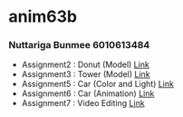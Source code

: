 # anim63b
### Nuttariga Bunmee 6010613484
* Assignment2 : Donut (Model)
[Link](https://youtu.be/g3hDptRjdLw)
* Assignment3 : Tower (Model)
[Link](https://youtu.be/PDisvG6kGm4)
* Assignment5 : Car (Color and Light)
[Link](https://youtu.be/8R2JLEaM_48)
* Assignment6 : Car (Animation)
[Link](https://youtu.be/KUvtpX7cgGc)
* Assignment7 : Video Editing
[Link](https://youtu.be/lQn8womJ68o)
